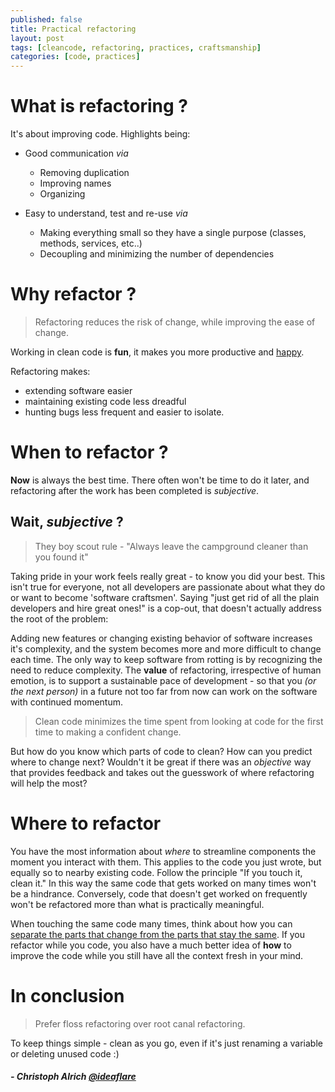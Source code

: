 ```yaml
---
published: false
title: Practical refactoring
layout: post
tags: [cleancode, refactoring, practices, craftsmanship]
categories: [code, practices]
---
```

# What is refactoring ?

It's about improving code. Highlights being:

* Good communication _via_
  * Removing duplication 
  * Improving names
  * Organizing

* Easy to understand, test and re-use _via_
  * Making everything small so they have a single purpose (classes, methods, services, etc..) 
  * Decoupling and minimizing the number of dependencies

# Why refactor ?

> Refactoring reduces the risk of change, while improving the ease of change.

Working in clean code is **fun**, it makes you more productive and [happy](http://stackoverflow.com/research/developer-survey-2016#developers-who-code-are-happy-developers).

Refactoring makes:

* extending software easier
* maintaining existing code less dreadful
* hunting bugs less frequent and easier to isolate. 

# When to refactor ?

**Now** is always the best time. There often won't be time to do it later, and refactoring after the work has been completed is _subjective_.

## Wait, _subjective_ ?

> They boy scout rule - "Always leave the campground cleaner than you found it"

Taking pride in your work feels really great - to know you did your best. This isn't true for everyone, not all developers are passionate about what they do or want to become 'software craftsmen'. Saying "just get rid of all the plain developers and hire great ones!" is a cop-out, that doesn't actually address the root of the problem: 

Adding new features or changing existing behavior of software increases it's complexity, and the system becomes more and more difficult to change each time. The only way to keep software from rotting is by recognizing the need to reduce complexity. The **value** of refactoring, irrespective of human emotion, is to support a sustainable pace of development - so that you _(or the next person)_ in a future not too far from now can work on the software with continued momentum.

> Clean code minimizes the time spent from looking at code for the first time to making a confident change.

But how do you know which parts of code to clean? How can you predict where to change next? Wouldn't it be great if there was an *objective* way that provides feedback and takes out the guesswork of where refactoring will help the most?

# Where to refactor

You have the most information about *where* to streamline components the moment you interact with them. This applies to the code you just wrote, but equally so to nearby existing code. Follow the principle "If you touch it, clean it." In this way the same code that gets worked on many times won't be a hindrance. Conversely, code that doesn't get worked on frequently won't be refactored more than what is practically meaningful.

When touching the same code many times, think about how you can [separate the parts that change from the parts that stay the same](https://en.wikipedia.org/wiki/Open/closed_principle). If you refactor while you code, you also have a much better idea of **how** to improve the code while you still have all the context fresh in your mind.

# In conclusion

> Prefer floss refactoring over root canal refactoring.

To keep things simple - clean as you go, even if it's just renaming a variable or deleting unused code :)

##### - Christoph Alrich [@ideaflare](https://twitter.com/ideaflare)